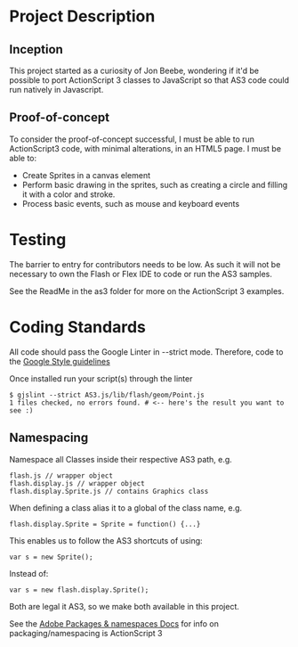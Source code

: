 Project Description
===================

Inception
---------

This project started as a curiosity of Jon Beebe, wondering if it'd be possible
to port ActionScript 3 classes to JavaScript so that AS3 code could run natively
in Javascript.

Proof-of-concept
----------------

To consider the proof-of-concept successful, I must be able to run ActionScript3
code, with minimal alterations, in an HTML5 page. I must be able to:

*   Create Sprites in a canvas element
*   Perform basic drawing in the sprites, such as creating a circle and filling
    it with a color and stroke.
*   Process basic events, such as mouse and keyboard events

Testing
=======

The barrier to entry for contributors needs to be low. As such it will not be
necessary to own the Flash or Flex IDE to code or run the AS3 samples.

See the ReadMe in the as3 folder for more on the ActionScript 3 examples.

Coding Standards
================

All code should pass the Google Linter in --strict mode. Therefore, code to the
[Google Style guidelines](http://bit.ly/goog-js-style-guide)

Once installed run your script(s) through the linter

    $ gjslint --strict AS3.js/lib/flash/geom/Point.js
    1 files checked, no errors found. # <-- here's the result you want to see :)

Namespacing
-----------

Namespace all Classes inside their respective AS3 path, e.g.

    flash.js // wrapper object
    flash.display.js // wrapper object
    flash.display.Sprite.js // contains Graphics class

When defining a class alias it to a global of the class name, e.g.

    flash.display.Sprite = Sprite = function() {...}

This enables us to follow the AS3 shortcuts of using:

    var s = new Sprite();
    
Instead of:

    var s = new flash.display.Sprite();

Both are legal it AS3, so we make both available in this project.

See the [Adobe Packages & namespaces Docs](http://bit.ly/adobe-as3-pkg-nmspace)
for info on packaging/namespacing is ActionScript 3